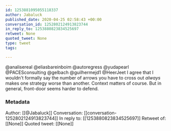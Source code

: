 ```yaml
---
id: 1253881095055118337
author: Jabaluck
published_date: 2020-04-25 02:58:43 +00:00
conversation_id: 1252802124913823744
in_reply_to: 1253880823834525697
retweet: None
quoted_tweet: None
type: tweet
tags:

---
```


@analisereal @eliasbareinboim @autoregress @yudapearl @PACESconsulting @gelbach @guilhermejd1 @HeerJeet I agree that I wouldn't formally say the number of arrows you have to cross out *always* makes one strategy worse than another. Context matters of course. But in general, front-door seems harder to defend.

### Metadata

Author: [[@Jabaluck]]
Conversation: [[conversation-1252802124913823744]]
In reply to: [[1253880823834525697]]
Retweet of: [[None]]
Quoted tweet: [[None]]

